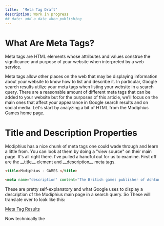 ```yaml
---
title:  "Meta Tag Draft"
description: Work in progress
## date: add a date when publishing
---
```


<h1>What Are Meta Tags?</h1>
Meta tags are HTML elements whose attributes and values construe the significance and purpose of your website when interpreted by a web service. 

Meta tags allow other places on the web that may be displaying information about your website to know how to list and describe it. In particular, Google search results utilize your meta tags when listing your website in a search query. There are a reasonable amount of different meta tags that can be added to your website but for the purposes of this article, we'll focus on the main ones that affect your appearance in Google search results and on social media. Let's start by analyzing a bit of HTML from the Modiphius Games home page.

<h1>Title and Description Properties</h1>
Modiphius has a nice chunk of meta tags one could wade through and learn a little from. You can look at them by doing a "view source" on their main page. It's all right there. I've pulled a handful out for us to examine. First off are the __title__ element and __description__ meta tags.

```html
<title>Modiphius - GAMES </title>

<meta name="description" content="The British games publisher of Achtung! Cthulhu and other roleplaying games, novels and merchandise" />
```

These are pretty self-explanatory and what Google uses to display a description of the Modiphius main page in a search query. So These will translate over to look like this:

[Meta Tag Results](/assets/images/Modphius.jpg)

Now technically the <title> element is not an official meta tag but it definitely works alongside them. Obviously, this is the title of the web page you're on. Alternatively, Google will use the meta tag with the title attribute if it's there instead of the <title> element. Here's an example of a meta tag with the __title__ property.

```html
<meta property="title" content="Modiphius" />
```

The __title__ and __description__ become that first point of contact for a potential customer searching Google for you or your products. It's potentially the first description of your business a customer will experience. Google allows a good 100-150 characters to describe yourself with a __description__ meta tag. It's not that Google has an official limit to the number of characters that can be in a __description__, but it will decide how much of your description to display based on of its many mysterious relevancy algorithms. This means a really long __description__ can be cut off prematurely. If you feel you need a long description then general rule-of-thumb is to get a base description in at under 120 characters and then write in another 120 characters that expand on that description for a total of 240 characters. Then at least the first half may fully display even if the second half does not.

<h1>Open Graph Meta Tags</h1>
If you look at the source on the Modiphius home page you'll see some similar meta tags that look like this:

```html
<meta property="og:title" content="Modiphius" />

<meta property="og:description" content="The British games publisher of Achtung! Cthulhu and other roleplaying games, novels and merchandise" />
```

These are meta tags with the __title__ and __description__ properties again only with an __og:__ in front of them. "OG" stands for __Open Graph__ and that means these tags will be used by social media services like Twitter or Facebook to create a snippet when the webpage is shared within a customer's social media feed. If I share your page on Twitter then these __og:title__ and __og:description__ meta tags are what will be used to build it. There are other things we would want to appear as well, not just a __title__ and description__.  We would also want an __image__ and a __URL__.

```html
<meta property="og:image" content="https://www.modiphius.com/uploads/1/4/0/6/14062642/2635870_orig.png" />

<meta property="og:url" content="https://www.modiphius.com/" />
```

These meta tags control the __image__ and __URL__ that will appear along with the __title__ and __description__ within the customer's feed when they share your page. If you examine the source of the Modiphius home page once again you'll see their web designer has placed quite a few image meta tags in there. Each of these can be used by a different service based on their size. Including, how a bookmarked page might look if dropped onto the screen of a smartphone. If you want to go the easy route and research all the different sizes later the best thing to do is to create an image whose dimensions are roughly 1200x630 pixels. Currently, these images can be up to 5MB in size but I honestly would make it as light as possible. No larger than 120KB would be ideal. Once this is set (and it can be different for every page if your CMS allows it) then this image will appear any time someone shares your page on their social media feed. 

The __og:url__ property designates the URL you want to be shown in the post even if it's different from the actual page being shared. So, for example, if I shared this page on my Twitter feed it would look a lot like this:

[This page shared on Twitter](assets/images/sharedpage.jpg)

The link in my feed will go to the page but fantasyrobotfighter.com is what appears in the post. Facebook may do this differently, I'm not certain, but a quick and easy test is all you need to do to find out.

<h1>The Thing About Keywords</h1>
Keywords do matter but not in meta tags. A lot of websites still use them but Google straight up skips them. Back in the day businesses would abuse keywords but putting anything and everything in there and they quickly became useless. My advice is to not waste your time. First, because it's possible, though only rumored, that using meta tag keywords can actually do a bit of harm. It's unlikely but why waste time doing something pointless that has a minor chance of working against you? Second, if a competitor checks out your web page's source and sees all the keywords your targeting then you're revealing a bit of your marketing strategy to them. It may sound silly, but keywords are useful for targeting a specific audience (just not in meta tags) and if you're trying to optimize for certain words or phrases then maybe don't let the competition know exactly which ones. Here is Modiphius' meta tag for keywords:

```html
<meta name="keywords" content="Call of Cthulhu, Savage Worlds, Sci-Fi, Horror, Trail of Cthulhu, HP Lovecraft, Achtung! Cthulhu, Cthulhu, WW2, WWII, World War 2, Secret War, Nazi Antarctic Base" />
```

<h1> The More The Meta</h1>
There are a lot of different meta tag properties out there for a variety of uses. Some are more utilitarian in nature while others continue to add details to define your website's purpose. The ones I covered here are just to get you started and maybe shed some light on how they work. The great thing is that they are all fairly straight forward and easy to learn and try. You can find a nice comprehensive guide to there at [ogp.me](http://ogp.me/).

Next post I want to talk more about Google's Featured Snippets and we can explore what it might take to make your content eligible for display as one. Thanks for reading! As always, drop me any questions or comments at [@fantasybotfight](https://twitter.com/FantasyBotFight) on Twitter.

[jekyll-gh]: https://github.com/mojombo/jekyll
[jekyll]:    http://jekyllrb.com
